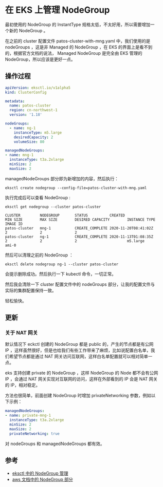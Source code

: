 

# 在 EKS 上管理 NodeGroup

最初使用的 NodeGroup 的 InstantType 规格太低，不太好用，所以需要增加一个新的 NodeGroup 。

在之前的 cluster 配置文件 patos-cluster-with-mng.yaml 中，我们使用的是 nodeGroups ，这是非 Managed 的 NodeGroup ，在 EKS 的界面上是看不到的，根据官方文档的说法， Managed NodeGroup 是完全由 EKS 管理的 NodeGroup，所以应该是更好一点。

## 操作过程

```yaml
apiVersion: eksctl.io/v1alpha5
kind: ClusterConfig

metadata:
  name: patos-cluster
  region: cn-northwest-1
  version: '1.18'

nodeGroups:
  - name: ng-1
    instanceType: m5.large
    desiredCapacity: 2
    volumeSize: 80

managedNodeGroups:
- name: mng-1
  instanceType: t3a.2xlarge
  minSize: 2
  maxSize: 2

```

managedNodeGroups 部分即为新增加的内容，然后执行：

```shell
eksctl create nodegroup --config-file=patos-cluster-with-mng.yaml
```

执行完成后可以查看 NodeGroup :

```shell
eksctl get nodegroup --cluster patos-cluster

CLUSTER         NODEGROUP       STATUS          CREATED                 MIN SIZE        MAX SIZE        DESIRED CAPACITY        INSTANCE TYPE   IMAGE ID
patos-cluster   mng-1           CREATE_COMPLETE 2020-11-20T08:41:02Z    2               2               2
patos-cluster   ng-1            CREATE_COMPLETE 2020-11-13T01:08:35Z    2               2               2                       m5.large        ami-0
```

然后可以清理之前的 NodeGroup ：

```
eksctl delete nodegroup ng-1 --cluster patos-cluster
```

会提示删除成功。然后执行一下 kubectl 命令，一切正常。

然后我会清除一下 cluster 配置文件中的 nodeGroups 部分，让我的配置文件与实际的集群配置保持一致。

轻松愉快。

## 更新

### 关于 NAT 网关

默认情况下 eckctl 创建的 NodeGroup 都是 public 的，产生的节点都是有公网 IP ，这样虽然很好，但是也给我们有些工作带来了麻烦，比如说配置白名单，我们希望节点都是通过 NAT 网关访问互联网，这样白名单配置就可以相对简单一点。

eks 支持创建 private 的 NodeGroup ，这样 NodeGroup 的 Node 都不会有公网 IP ，会通过 NAT 网关实现对互联网的访问，这样在外部看到的 IP 会是 NAT 网关的 IP，相对稳定。

方法也很简单，前面创建 NodeGroup 时增加 privateNetworking 参数，例如以下示例：

```yaml
managedNodeGroups:
- name: private-mng-1
  instanceType: t3a.2xlarge
  minSize: 2
  maxSize: 2
  privateNetworking: true
```

对 nodeGroups 和 managedNodeGroups 都有效。

## 参考

* [eksctl 中的 NodeGroup 管理](https://eksctl.io/usage/managing-nodegroups/)
* [aws 文档中的 NodeGroup 部分](https://docs.aws.amazon.com/eks/latest/userguide/managed-node-groups.html)